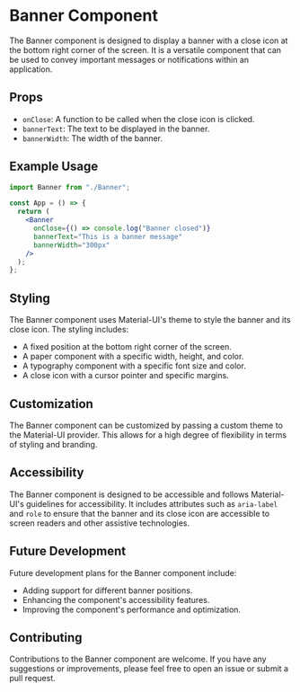 # Banner Component

The Banner component is designed to display a banner with a close icon at the bottom right corner of the screen. It is a versatile component that can be used to convey important messages or notifications within an application.

## Props

- `onClose`: A function to be called when the close icon is clicked.
- `bannerText`: The text to be displayed in the banner.
- `bannerWidth`: The width of the banner.

## Example Usage

```jsx
import Banner from "./Banner";

const App = () => {
  return (
    <Banner
      onClose={() => console.log("Banner closed")}
      bannerText="This is a banner message"
      bannerWidth="300px"
    />
  );
};
```

## Styling

The Banner component uses Material-UI's theme to style the banner and its close icon. The styling includes:

- A fixed position at the bottom right corner of the screen.
- A paper component with a specific width, height, and color.
- A typography component with a specific font size and color.
- A close icon with a cursor pointer and specific margins.

## Customization

The Banner component can be customized by passing a custom theme to the Material-UI provider. This allows for a high degree of flexibility in terms of styling and branding.

## Accessibility

The Banner component is designed to be accessible and follows Material-UI's guidelines for accessibility. It includes attributes such as `aria-label` and `role` to ensure that the banner and its close icon are accessible to screen readers and other assistive technologies.

## Future Development

Future development plans for the Banner component include:

- Adding support for different banner positions.
- Enhancing the component's accessibility features.
- Improving the component's performance and optimization.

## Contributing

Contributions to the Banner component are welcome. If you have any suggestions or improvements, please feel free to open an issue or submit a pull request.
